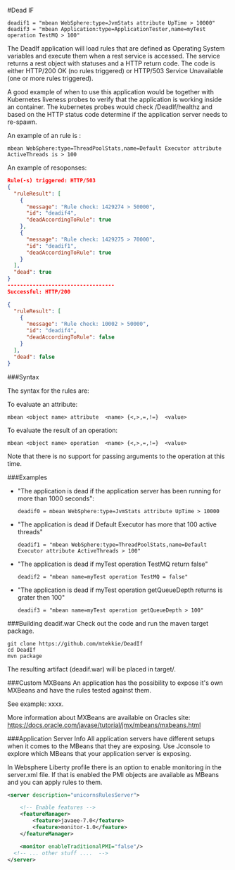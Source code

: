 #Dead IF

```
deadif1 = "mbean WebSphere:type=JvmStats attribute UpTime > 10000"
deadif3 = "mbean Application:type=ApplicationTester,name=myTest operation TestMQ > 100"
 ```

The DeadIf application will load rules that are defined as Operating System variables and execute them when a rest service is accessed. The service returns a rest object with statuses and a HTTP return code.
The code is either HTTP/200 OK (no rules triggered) or HTTP/503 Service Unavailable (one or more rules triggered).

A good example of when to use this application would be together with Kubernetes liveness probes to verify that the application is working inside an container.
The kubernetes probes would check /DeadIf/healthz and based on the HTTP status code determine if the application server needs to re-spawn.

An example of an rule is :

```
mbean WebSphere:type=ThreadPoolStats,name=Default Executor attribute ActiveThreads is > 100
```

An example of resoponses:
```json
Rule(-s) triggered: HTTP/503
{
  "ruleResult": [
    {
      "message": "Rule check: 1429274 > 50000",
      "id": "deadif4",
      "deadAccordingToRule": true
    },
    {
      "message": "Rule check: 1429275 > 70000",
      "id": "deadif1",
      "deadAccordingToRule": true
    }
  ],
  "dead": true
}
----------------------------------
Successful: HTTP/200

{
  "ruleResult": [
    {
      "message": "Rule check: 10002 > 50000",
      "id": "deadif4",
      "deadAccordingToRule": false
    }
  ],
  "dead": false
}

```
###Syntax

The syntax for the rules are:

To evaluate an attribute:

```
mbean <object name> attribute  <name> {<,>,=,!=}  <value>
```

To evaluate the result of an operation:

```
mbean <object name> operation  <name> {<,>,=,!=}  <value>
```
Note that there is no support for passing arguments to the operation at this time.

###Examples

- "The application is dead if the application server has been running for more than 1000 seconds":

    ```
    deadif0 = mbean WebSphere:type=JvmStats attribute UpTime > 10000
    ```

- "The application is dead if Default Executor has more that 100 active threads"

    ```
    deadif1 = "mbean WebSphere:type=ThreadPoolStats,name=Default Executor attribute ActiveThreads > 100"
    ```

- "The application is dead if myTest operation TestMQ return false"

  ```
  deadif2 = "mbean name=myTest operation TestMQ = false"
  ```

- "The application is dead if myTest operation getQueueDepth returns is grater then 100"

  ```
  deadif3 = "mbean name=myTest operation getQueueDepth > 100"
  ```

###Building deadif.war
Check out the code and run the maven target package.

```
git clone https://github.com/mtekkie/DeadIf
cd DeadIf
mvn package

```
The resulting artifact (deadif.war) will be placed in target/.

###Custom MXBeans
An application has the possibility to expose it's own MXBeans and have the rules tested against them.

See example: xxxx.

More information about MXBeans are available on Oracles site: https://docs.oracle.com/javase/tutorial/jmx/mbeans/mxbeans.html    


###Application Server Info
All application servers have different setups when it comes to the MBeans that they are exposing. Use Jconsole to explore which MBeans that your application server is exposing.

In Websphere Liberty profile there is an option to enable monitoring in the server.xml file. If that is enabled the PMI objects are available as MBeans and you can apply rules to them.  

```xml
<server description="unicornsRulesServer">

    <!-- Enable features -->
    <featureManager>
        <feature>javaee-7.0</feature>
        <feature>monitor-1.0</feature>
    </featureManager>

	<monitor enableTraditionalPMI="false"/>
  <!-- ... other stuff ....  -->  
</server>
```
